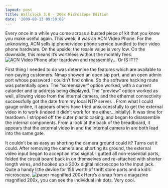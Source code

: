 ```yaml
---
layout: post
title: Wallclock 3.0 - 200x Microscope Edition
date: '2009-08-13 09:50:08'
---
```



Every once in a while you come across a busted piece of kit that you know you make useful again. This week, it was an ACN Video Phone. For the unknowing, ACN sells ip phone/video phone service bundled to their video phone hardware. On the upside, the resale value is very low. On the downside, this means it’s worthless without the monthly fees.![ACN Video Phone after teardown and reassembly](http://66.147.244.180/~hunterda/content/images/2009/08/Screenshot11.png)… Or IS IT??

  
 First thing I needed to do was determine the features which are available to non-paying customers. Nmap showed an open sip port, and an open admin port whose password I couldn’t find online. So the software hacking route was potentially open. The “screensaver” option worked, with a current calander and ip address being displayed. The “preview” option worked as well, allowing video from the internal camera, and the ethernet connectivity successfully got the date from my local NTP server. . From what I could gauge online, it appears others have tried unsuccessfully to get the external video in to work (indeed it didn’t work for me either…initially). It was time for teardown. I stripped off the outer plastic casing, and began to disassemble the internal components. From a look at the back of the breadboard, it appears that the external video in and the internal camera in are both lead into the same gate.

It couldn’t be as easy as shorting the camera ground could it? Turns out it could. After removing the camera and shorting its ground, the external video input began to accept an ntsc signal. I gutted all non-essential parts, folded the circuit board back in on themselves and re-attached with shorter length wires, and hooked up a 200x digital microscope to the input jack. Quite a handy little device for 15$ worth of thrift store parts and a kid’s microscope. ![paper magnified 200x](http://66.147.244.180/~hunterda/content/images/2009/08/Screenshot21.png) Here’s a snap from a magazine magnified 200x, you can see the individual ink dots. Very cool.


